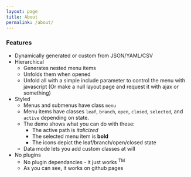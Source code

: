 ```yaml
---
layout: page
title: About
permalink: /about/
---
```


### Features

* Dynamically generated or custom from JSON/YAML/CSV
* Hierarchical
    * Generates nested menu items
    * Unfolds them when opened
    * Unfold all with a simple include parameter to control the menu with javascript (Or make a null layout page and request it with ajax or something)
* Styled
    * Menus and submenus have class `menu`
    * Menu items have classes `leaf`, `branch`, `open`, `closed`, `selected`, and `active` depending on state.
    * The demo shows what you can do with these:
        * The active path is *italicized*
        * The selected menu item is **bold**
        * The icons depict the leaf/branch/open/closed state
    * Data mode lets you add custom classes at will
* No plugins
    * No plugin dependancies - it just works <sup>TM</sup>
    * As you can see, it works on github pages
